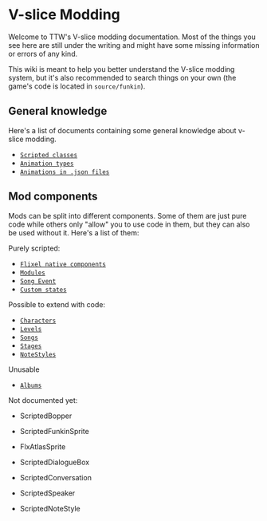 # V-slice Modding

Welcome to TTW's V-slice modding documentation. Most of the things you see here are still under the writing and might have some missing information or errors of any kind.

This wiki is meant to help you better understand the V-slice modding system,
but it's also recommended to search things on your own (the game's code is located in `source/funkin`).

## General knowledge

Here's a list of documents containing some general knowledge about v-slice modding.

- [`Scripted classes`](generic/hxc-files.md)
- [`Animation types`](generic/anim-types.md)
- [`Animations in .json files`](generic/animation.md)

## Mod components

Mods can be split into different components. Some of them are just pure code while others only "allow" you to use code in them,
but they can also be used without it. Here's a list of them:

Purely scripted:
- [`Flixel native components`](./components/haxe-natives.md)
- [`Modules`](components/module.md)
- [`Song Event`](components/song-event.md)
- [`Custom states`](components/states.md)

Possible to extend with code:
- [`Characters`](components/characters.md)
- [`Levels`](components/level.md)
- [`Songs`](components/song.md)
- [`Stages`](components/stage.md)
- [`NoteStyles`](components/NoteStyles.md)

Unusable
- [`Albums`](components/albums.md)

Not documented yet:
- ScriptedBopper
- ScriptedFunkinSprite
- FlxAtlasSprite

- ScriptedDialogueBox
- ScriptedConversation
- ScriptedSpeaker

- ScriptedNoteStyle
